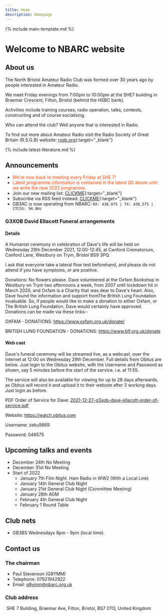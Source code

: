 ```yaml
---
title: Home
description: Homepage
---
```


{% include main-template.md %}

# Welcome to NBARC website

## About us

The North Bristol Amateur Radio Club was formed over 30 years ago by people interested in Amateur Radio.

We meet Friday evenings from 7:00pm to 10:00pm at the SHE7 building in Braemar Crescent, Filton, Bristol (behind the HSBC bank).

Activities include training courses, radio operation, talks, contests, constructing and of course socialising.

Who can attend the club? Well anyone that is interested in Radio.

To find out more about Amateur Radio visit the Radio Society of Great Britain (R.S.G.B) website: [rsgb.org](https://rsgb.org/){:target="_blank"}

{% include latest-literature.md %}

## Announcements

* <div style="color: orangered;">We're now back to meeting every Friday at SHE 7!</div>
* <div style="color: orangered;">Latest programme information is contained in the latest Q5 above until we write the new 2022 programme.</div>
* ​Join our new mailing list: [CLICKME](https://groups.google.com/forum/?nomobile=true#!forum/mx0nbc/join){:target="_blank"}
* Subscribe via RSS feed instead: [CLICKME​](https://groups.google.com/forum/feed/mx0nbc/msgs/rss.xml?num=15){:target="_blank"}
* GB3AC is now operating from NBARC: `RX: 430.975 | TX: 438.575 | CTCSS: 94.8Hz`

### G3XOB David Ellacott Funeral arrangements

#### Details

A Humanist ceremony in celebration of Dave's life will be held on
Wednesday 29th December 2021, 12:00-12:45, at Canford Crematorium,
Canford Lane, Westbury on Trym, Bristol BS9 3PQ.

I ask that everyone take a lateral flow test beforehand, and please do
not attend if you have symptoms, or are positive.

Donations:
No flowers please.
Dave volunteered at the Oxfam Bookshop in Westbury on Trym two
afternoons a week, from 2007 until lockdown hit in March 2020, and Oxfam
is a Charity that was dear to Dave's heart. Also, Dave found the
information and support fromThe British Lung Foundation invaluable. So,
if people would like to make a donation to either Oxfam, or The British
Lung Foundation, Dave would certainly have approved.
Donations can be made via these links:-

OXFAM - DONATIONS: <https://www.oxfam.org.uk/donate/>

BRITISH LUNG FOUNDATION - DONATIONS: <https://www.blf.org.uk/donate>

#### Web cast

Dave's funeral ceremony will be streamed live, as a webcast, over the internet at 12:00 on Wednesday 29th December. Full details from Obitus are below. Just login to the Obitus website, with the Username and Password as shown, say 5 minutes before the start of the service. i.e. at 11:55.

The service will also be available for viewing for up to 28 days afterwards, as Obitus will record it and upload it to their website after 3 working days. Just login as before.

PDF Order of Service for Dave: <a href="{{ site.baseurl }}/assets/2021-12-27-g3xob-dave-ellacott-order-of-service.pdf" target="_blank">2021-12-27-g3xob-dave-ellacott-order-of-service.pdf</a>

Website: <https://watch.obitus.com>
	
Username: zeku9869

Password: 048575

## Upcoming talks and events

* December 24th No Meeting
* December 31st No Meeting
* Start of 2022
	* January 7th Film Night. Ham Radio in WW2 (With a Local Link)
	* January 14th General Club Night
	* January 21st General Club Night (Committee Meeting)
	* January 28th AGM
	* February 4th General Club Night
	* February 1 Round Table

## Club nets

* ​GB3BS Wednesdays 8pm - 9pm (local time).

## Contact us

### The chairman

* Paul Stevenson (G8YMM)
* Telephone: 07921942922
* Email: [g8ymm@nbarc.org.uk](mailto:g8ymm@nbarc.org.uk)

### Club address
​
SHE 7 Building, Braemar Ave, Filton, Bristol, BS7 0TD, United Kingdom